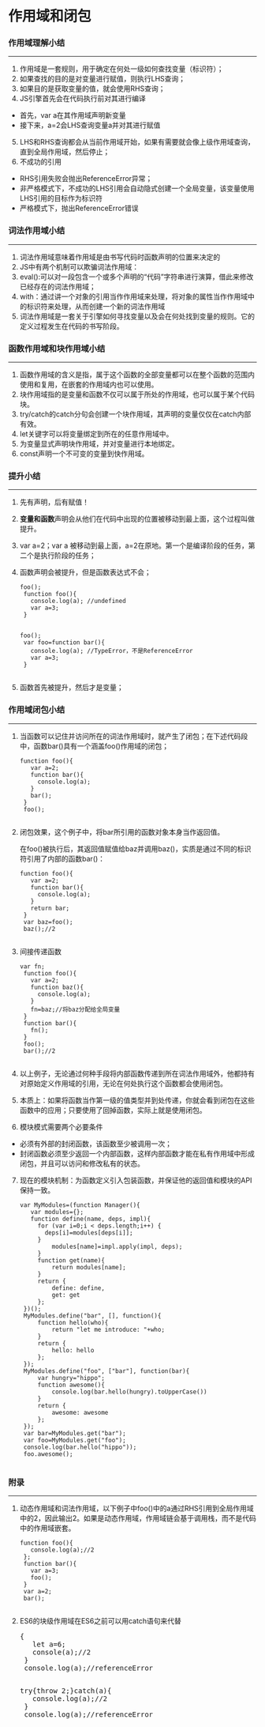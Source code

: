 作用域和闭包
===
### 作用域理解小结

-----
1. 作用域是一套规则，用于确定在何处一级如何查找变量（标识符）；
2. 如果查找的目的是对变量进行赋值，则执行LHS查询；
3. 如果目的是获取变量的值，就会使用RHS查询；
4. JS引擎首先会在代码执行前对其进行编译
- 首先，var a在其作用域声明新变量
- 接下来，a=2会LHS查询变量a并对其进行赋值
5. LHS和RHS查询都会从当前作用域开始，如果有需要就会像上级作用域查询，直到全局作用域，然后停止；
6. 不成功的引用
- RHS引用失败会抛出ReferenceError异常；
- 非严格模式下，不成功的LHS引用会自动隐式创建一个全局变量，该变量使用LHS引用的目标作为标识符
- 严格模式下，抛出ReferenceError错误

### 词法作用域小结

---
1. 词法作用域意味着作用域是由书写代码时函数声明的位置来决定的
2. JS中有两个机制可以欺骗词法作用域：
3. eval():可以对一段包含一个或多个声明的“代码”字符串进行演算，借此来修改已经存在的词法作用域；
4. with：通过讲一个对象的引用当作作用域来处理，将对象的属性当作作用域中的标识符来处理，从而创建一个新的词法作用域
5. 词法作用域是一套关于引擎如何寻找变量以及会在何处找到变量的规则。它的定义过程发生在代码的书写阶段。

### 函数作用域和块作用域小结

-----
1. 函数作用域的含义是指，属于这个函数的全部变量都可以在整个函数的范围内使用和复用，在嵌套的作用域内也可以使用。
2. 块作用域指的是变量和函数不仅可以属于所处的作用域，也可以属于某个代码块。
3. try/catch的catch分句会创建一个块作用域，其声明的变量仅仅在catch内部有效。
4. let关键字可以将变量绑定到所在的任意作用域中。
5. 为变量显式声明块作用域，并对变量进行本地绑定。
6. const声明一个不可变的变量到快作用域。

### 提升小结

-----
1. 先有声明，后有赋值！
2. **变量和函数**声明会从他们在代码中出现的位置被移动到最上面，这个过程叫做提升。
3. var a=2；var a 被移动到最上面，a=2在原地。第一个是编译阶段的任务，第二个是执行阶段的任务；
4. 函数声明会被提升，但是函数表达式不会；

	<pre><code>foo();
	function foo(){
	  console.log(a); //undefined
	  var a=3;
	}
	</code></pre>
	<pre><code>foo();
	var foo=function bar(){
	  console.log(a); //TypeError，不是ReferenceError
	  var a=3;
	}
	</code></pre>
5. 函数首先被提升，然后才是变量；

### 作用域闭包小结

---
1. 当函数可以记住并访问所在的词法作用域时，就产生了闭包；在下述代码段中，函数bar()具有一个涵盖foo()作用域的闭包；

	<pre><code>function foo(){
	  var a=2;
	  function bar(){
	    console.log(a);
	  }
	  bar();
	}
	foo();
	</code></pre>
2. 闭包效果，这个例子中，将bar所引用的函数对象本身当作返回值。

    在foo()被执行后，其返回值赋值给baz并调用baz()，实质是通过不同的标识符引用了内部的函数bar()：

	<pre><code>function foo(){
      var a=2;
	  function bar(){
	    console.log(a);
	  }
	  return bar;
    }
	var baz=foo();
	baz();//2
	</code></pre>
3. 间接传递函数

    <pre><code>var fn;
	function foo(){
	  var a=2;
	  function baz(){
	    console.log(a);
	  }
	  fn=baz;//将baz分配给全局变量
	}
	function bar(){
	  fn();
	}
	foo();
	bar();//2
	</code></pre>
4. 以上例子，无论通过何种手段将内部函数传递到所在词法作用域外，他都持有对原始定义作用域的引用，无论在何处执行这个函数都会使用闭包。
5. 本质上：如果将函数当作第一级的值类型并到处传递，你就会看到闭包在这些函数中的应用；只要使用了回掉函数，实际上就是使用闭包。
6. 模块模式需要两个必要条件
- 必须有外部的封闭函数，该函数至少被调用一次；
- 封闭函数必须至少返回一个内部函数，这样内部函数才能在私有作用域中形成闭包，并且可以访问和修改私有的状态。
7. 现在的模块机制：为函数定义引入包装函数，并保证他的返回值和模块的API保持一致。

	<pre><code>var MyModules=(function Manager(){
	  var modules={};
	  function define(name, deps, impl){
		for (var i=0;i < deps.length;i++) {
		  deps[i]=modules[deps[i]];
		}
			modules[name]=impl.apply(impl, deps);
		}
		function get(name){
			return modules[name];
		}
		return {
			define: define,
			get: get
		};
	})();
	MyModules.define("bar", [], function(){
		function hello(who){
			return "let me introduce: "+who;
		}
		return {
			hello: hello
		};
	});
	MyModules.define("foo", ["bar"], function(bar){
		var hungry="hippo";
		function awesome(){
			console.log(bar.hello(hungry).toUpperCase())
		}
		return {
			awesome: awesome
		};
	});
	var bar=MyModules.get("bar");
	var foo=MyModules.get("foo");
	console.log(bar.hello("hippo"));
	foo.awesome();
	</code></pre>

### 附录

---
1. 动态作用域和词法作用域，以下例子中foo()中的a通过RHS引用到全局作用域中的2，因此输出2。如果是动态作用域，作用域链会基于调用栈，而不是代码中的作用域嵌套。

    <pre><code>function foo(){
	  console.log(a);//2
	};
	function bar(){
	  var a=3;
	  foo();
	}
	var a=2;
	bar();
	</code></pre>
2. ES6的块级作用域在ES6之前可以用catch语句来代替

	<pre></code>{
	  let a=6;
	  console(a);//2
	}
	console.log(a);//referenceError
	</code></pre>

	<pre></code>try{throw 2;}catch(a){
	  console.log(a);//2
	}
	console.log(a);//referenceError
	</code></pre>
